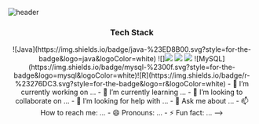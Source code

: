 ![header](https://capsule-render.vercel.app/api?type=wave&color=auto&height=300&section=header&text=capsule%20render&fontSize=90)
<h3 align="center">Tech Stack</h3>

<p align= "center">
![Java](https://img.shields.io/badge/java-%23ED8B00.svg?style=for-the-badge&logo=java&logoColor=white)
![]<img src="https://img.shields.io/badge/JavaScript-F7DF1E?style=flat-square&logo=JavaScript&logoColor=white"/></a>&nbsp<img src="https://img.shields.io/badge/Spring-F7DF1E?style=flat-square&logo=Spring&logoColor=white"/></a>&nbsp<img src="https://img.shields.io/badge/Spring Boot-F7DF1E?style=flat-square&logo=Spring Boot &logoColor=white"/></a>&nbsp![MySQL](https://img.shields.io/badge/mysql-%2300f.svg?style=for-the-badge&logo=mysql&logoColor=white)![R](https://img.shields.io/badge/r-%23276DC3.svg?style=for-the-badge&logo=r&logoColor=white)  
- 🔭 I’m currently working on ...
- 🌱 I’m currently learning ...
- 👯 I’m looking to collaborate on ...
- 🤔 I’m looking for help with ...
- 💬 Ask me about ...
- 📫 How to reach me: ...
- 😄 Pronouns: ...
- ⚡ Fun fact: ...
-->
